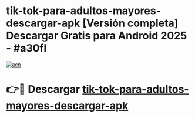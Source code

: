 # tik-tok-para-adultos-mayores-descargar-apk  [Versión completa] Descargar Gratis para Android 2025 - #a30fl

[![acn](https://github.com/user-attachments/assets/0f9c940e-d8b0-45ae-aac7-cd30a18b3e1c)](https://apps.freeplayer.one?title=tik-tok-para-adultos-mayores-descargar-apk&ref=9F)

# 👉🔴 Descargar [tik-tok-para-adultos-mayores-descargar-apk](https://apps.freeplayer.one?title=tik-tok-para-adultos-mayores-descargar-apk&ref=9F)